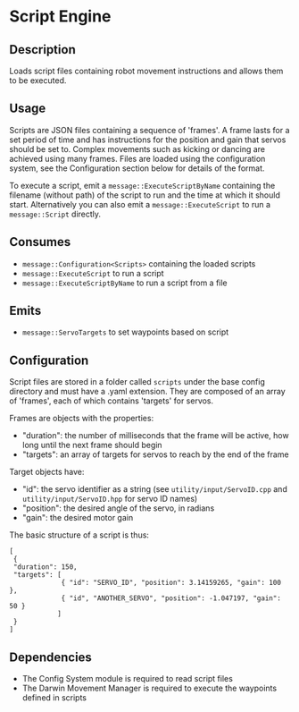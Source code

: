 # Script Engine

## Description

Loads script files containing robot movement instructions and allows them to
be executed.

## Usage

Scripts are JSON files containing a sequence of 'frames'. A frame lasts for a
set period of time and has instructions for the position and gain that servos
should be set to. Complex movements such as kicking or dancing are achieved
using many frames. Files are loaded using the configuration system, see the
Configuration section below for details of the format.

To execute a script, emit a `message::ExecuteScriptByName` containing the
filename (without path) of the script to run and the time at which it should
start. Alternatively you can also emit a `message::ExecuteScript` to run a
`message::Script` directly.

## Consumes

- `message::Configuration<Scripts>` containing the loaded scripts
- `message::ExecuteScript` to run a script
- `message::ExecuteScriptByName` to run a script from a file

## Emits

- `message::ServoTargets` to set waypoints based on script

## Configuration

Script files are stored in a folder called `scripts` under the base config
directory and must have a .yaml extension. They are composed of an array of
'frames', each of which contains 'targets' for servos.

Frames are objects with the properties:

- "duration": the number of milliseconds that the frame will be active, how
  long until the next frame should begin
- "targets": an array of targets for servos to reach by the end of the frame

Target objects have:

- "id": the servo identifier as a string (see
  `utility/input/ServoID.cpp` and `utility/input/ServoID.hpp` for servo ID names)
- "position": the desired angle of the servo, in radians
- "gain": the desired motor gain

The basic structure of a script is thus:

    [
     {
     "duration": 150,
     "targets": [
                 { "id": "SERVO_ID", "position": 3.14159265, "gain": 100 },
                 { "id", "ANOTHER_SERVO", "position": -1.047197, "gain": 50 }
                ]
     }
    ]

## Dependencies

- The Config System module is required to read script files
- The Darwin Movement Manager is required to execute the waypoints defined in
  scripts
